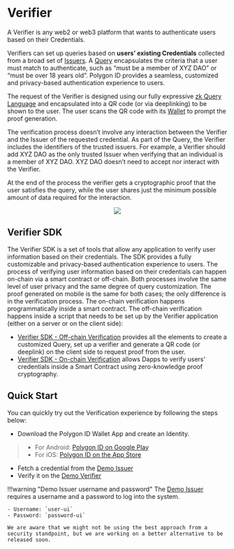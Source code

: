 # Verifier

A Verifier is any web2 or web3 platform that wants to authenticate users based on their Credentials.

Verifiers can set up queries based on **users’ existing Credentials** collected from a broad set of [Issuers](../issuer/issuer-overview.md). A [Query](./verification-library/zk-query-language.md) encapsulates the criteria that a user must match to authenticate, such as “must be a member of XYZ DAO” or “must be over 18 years old”. Polygon ID provides a seamless, customized and privacy-based authentication experience to users.

The request of the Verifier is designed using our fully expressive [zk Query Language](./verification-library/zk-query-language.md) and encapsulated into a QR code (or via deeplinking) to be shown to the user. The user scans the QR code with its [Wallet](../wallet/wallet-overview.md) to prompt the proof generation. 

The verification process doesn’t involve any interaction between the Verifier and the Issuer of the requested credential. As part of the Query, the Verifier includes the identifiers of the trusted issuers. For example, a Verifier should add XYZ DAO as the only trusted Issuer when verifying that an individual is a member of XYZ DAO. XYZ DAO doesn’t need to accept nor interact with the Verifier.

At the end of the process the verifier gets a cryptographic proof that the user satisfies the query, while the user shares just the minimum possible amount of data required for the interaction.

<div align="center">
<img src= "../../imgs/verifier-intro.png" align="center" />
</div>

## Verifier SDK

The Verifier SDK is a set of tools that allow any application to verify user information based on their credentials. The SDK provides a fully customizable and privacy-based authentication experience to users. 
The process of verifying user information based on their credentials can happen on-chain via a smart contract or off-chain. Both processes involve the same level of user privacy and the same degree of query customization. The proof generated on mobile is the same for both cases; the only difference is in the verification process. The on-chain verification happens programmatically inside a smart contract. The off-chain verification happens inside a script that needs to be set up by the Verifier application (either on a server or on the client side):

- [Verifier SDK - Off-chain Verification](./verification-library/verifier-library-intro.md) provides all the elements to create a customized Query, set up a verifier and generate a QR code (or deeplink) on the client side to request proof from the user.
- [Verifier SDK - On-chain Verification](./on-chain-verification/overview.md) allows Dapps to verify users' credentials inside a Smart Contract using zero-knowledge proof cryptography. 

## Quick Start 

You can quickly try out the Verification experience by following the steps below: 

- Download the Polygon ID Wallet App and create an Identity.
> - For Android: <a href="https://play.google.com/store/apps/details?id=com.polygonid.wallet" target="_blank">Polygon ID on Google Play</a>
> - For iOS: <a href="https://apps.apple.com/us/app/polygon-id/id1629870183" target="_blank">Polygon ID on the App Store</a>
- Fetch a credential from the [Demo Issuer](https://issuer-ui.polygonid.me/)
- Verify it on the [Demo Verifier](https://verifier-demo.polygonid.me/)

!!!warning "Demo Issuer username and password"
    The [Demo Issuer](https://issuer-ui.polygonid.me/) requires a username and a password to log into the system.
    
    - Username: `user-ui`
    - Password: `password-ui`

    We are aware that we might not be using the best approach from a security standpoint, but we are working on a better alternative to be released soon.  

